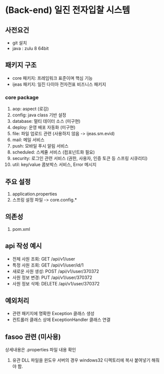 # (Back-end) 일진 전자입찰 시스템
## 사전요건
* git 설치
* java : zulu 8 64bit

## 패키지 구조
- core 패키지: 프레임워크 표준이며 핵심 기능  
- ijeas 패키지: 일진 다이아 전자전표 비즈니스 패키지  

### core package
1. aop: aspect (로깅)
2. config: java class 기반 설정
3. database: 멀티 데이터 소스 (미구현)
4. deploy: 운영 배포 자동화 (미구현)
5. file: 파일 업로드 관련 (사용하지 않음 -> ijeas.sm.evid)
6. mail: 메일 서비스
7. push: 모바일 푸시 알림 서비스
8. scheduled: 스케쥴 서비스 (컴포넌트화 필요)
9. security: 로그인 관련 서비스 (권한, 사용자, 인증 토큰 등 스프링 시큐리티)
10. util: key/value 콤보박스 서비스, Error 메시지

## 주요 설정
1. application.properties
2. 스프링 설정 파일 -> core.config.*

## 의존성
1. pom.xml

## api 작성 예시
- 전체 사원 조회: GET /api/v1/user  
- 특정 사원 조회: GET /api/v1/user/id/1  
- 새로운 사원 생성: POST /api/v1/user/370372  
- 사원 정보 변경: PUT /api/v1/user/370372  
- 사원 정보 삭제: DELETE /api/v1/user/370372  

## 예외처리
- 관련 패키지에 명확한 Exception 클래스 생성  
- 컨트롤러 클래스 상에 ExceptionHandler 클래스 연결  

## fasoo 관련 (미사용)
상세내용은 .properties 파일 내용 확인
1. 유관 DLL 파일을 윈도우 서버의 경우 windows32 디렉토리에 복사 붙여넣기 해줘야 함.
